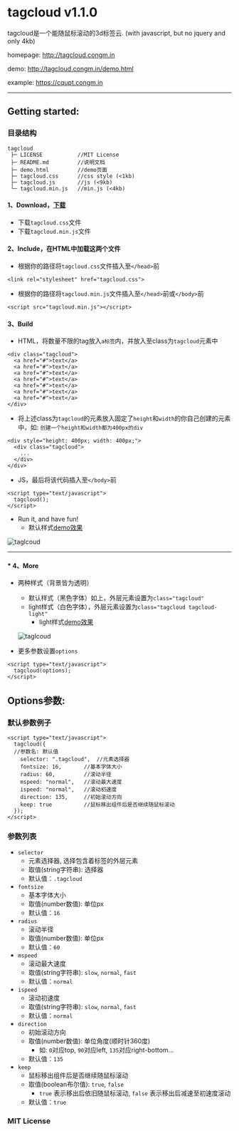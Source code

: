tagcloud v1.1.0
================

tagcloud是一个能随鼠标滚动的3d标签云. (with javascript, but no jquery and only 4kb)

homepage: http://tagcloud.congm.in

demo: http://tagcloud.congm.in/demo.html

example: https://cqupt.congm.in

***

## Getting started:

### 目录结构
```
tagcloud
 ├─ LICENSE           //MIT License
 ├─ README.md         //说明文档
 ├─ demo.html         //demo页面
 ├─ tagcloud.css      //css style (<1kb)
 ├─ tagcloud.js       //js (<9kb)
 └─ tagcloud.min.js   //min.js (<4kb)
```

#### 1、Download，[下载](https://github.com/mcc108/tagcloud/releases)
* 下载`tagcloud.css`文件
* 下载`tagcloud.min.js`文件

#### 2、Include，在HTML中加载这两个文件
* 根据你的路径将`tagcloud.css`文件插入至`</head>`前
```
<link rel="stylesheet" href="tagcloud.css">
```
* 根据你的路径将`tagcloud.min.js`文件插入至`</head>`前或`</body>`前
```
<script src="tagcloud.min.js"></script>
```

#### 3、Build
* HTML，将数量不限的tag放入`a标签`内，并放入至class为`tagcloud`元素中
```
<div class="tagcloud">
  <a href="#">text</a>
  <a href="#">text</a>
  <a href="#">text</a>
  <a href="#">text</a>
  <a href="#">text</a>
  <a href="#">text</a>
  <a href="#">text</a>
</div>
```
* 将上述class为`tagcloud`的元素放入固定了`height`和`width`的你自己创建的元素中，如: `创建一个height和width都为400px的div`
```
<div style="height: 400px; width: 400px;">
  <div class="tagcloud">
    ...
  </div>
</div>
```
* JS，最后将该代码插入至`</body>`前
```
<script type="text/javascript">
  tagcloud();
</script>
```
* Run it, and have fun!
  * 默认样式[demo效果](http://tagcloud.congm.in)

![taglcoud](https://raw.githubusercontent.com/mcc108/MarkdownPhotos/master/tagcloud/tagcloud2.png)

---

#### * 4、More
* 两种样式（背景皆为透明）
  * 默认样式（黑色字体）如上，外层元素设置为`class="tagcloud"`
  * light样式（白色字体），外层元素设置为`class="tagcloud tagcloud-light"`
    * light样式[demo效果](http://tagcloud.congm.in)

  ![taglcoud](https://raw.githubusercontent.com/mcc108/MarkdownPhotos/master/tagcloud/tagcloud1.png)

* 更多参数设置`options`
```
<script type="text/javascript">
  tagcloud(options);
</script>
```

## Options参数:
### 默认参数例子
```
<script type="text/javascript">
  tagcloud({
  //参数名: 默认值
    selector: ".tagcloud",  //元素选择器
    fontsize: 16,       //基本字体大小
    radius: 60,         //滚动半径
    mspeed: "normal",   //滚动最大速度
    ispeed: "normal",   //滚动初速度
    direction: 135,     //初始滚动方向
    keep: true          //鼠标移出组件后是否继续随鼠标滚动
  });
</script>
```
### 参数列表
* `selector`
  * 元素选择器, 选择包含着标签的外层元素
  * 取值(string字符串): 选择器
  * 默认值：`.tagcloud`
* `fontsize`
  * 基本字体大小
  * 取值(number数值): 单位px
  * 默认值：`16`
* `radius`
  * 滚动半径
  * 取值(number数值): 单位px
  * 默认值：`60`
* `mspeed`
  * 滚动最大速度
  * 取值(string字符串): `slow`, `normal`, `fast`
  * 默认值：`normal`
* `ispeed`
  * 滚动初速度
  * 取值(string字符串): `slow`, `normal`, `fast`
  * 默认值：`normal`
* `direction`
  * 初始滚动方向
  * 取值(number数值): 单位角度(顺时针360度)
    * 如: `0`对应top, `90`对应left, `135`对应right-bottom...
  * 默认值：`135`
* `keep`
  * 鼠标移出组件后是否继续随鼠标滚动
  * 取值(boolean布尔值): `true`, `false`
    * `true` 表示移出后依旧随鼠标滚动, `false` 表示移出后减速至初速度滚动
  * 默认值：`true`

### MIT License
